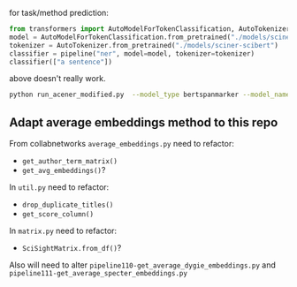 for task/method prediction:

```python
from transformers import AutoModelForTokenClassification, AutoTokenizer, pipeline
model = AutoModelForTokenClassification.from_pretrained("./models/sciner-scibert")
tokenizer = AutoTokenizer.from_pretrained("./models/sciner-scibert")
classifier = pipeline("ner", model=model, tokenizer=tokenizer)
classifier(["a sentence"])
```

above doesn't really work.

```sh
python run_acener_modified.py  --model_type bertspanmarker --model_name_or_path models/sciner-scibert --do_lower_case --data_dir scierc --learning_rate 2e-5 --num_train_epochs 50 --per_gpu_train_batch_size 8 --per_gpu_eval_batch_size 60 --gradient_accumulation_steps 1 --max_seq_length 256 --max_mention_ori_length 8 --do_eval --eval_all_checkpoints --fp16 --seed 42 --onedropout --lminit --train_file train.json --dev_file dev.json --test_file sample100.json --output_dir models/sciner-scibert --overwrite_output_dir --output_results
```



## Adapt average embeddings method to this repo

From collabnetworks `average_embeddings.py`
need to refactor:
- `get_author_term_matrix()`
- `get_avg_embeddings()`?

In `util.py`
need to refactor:
- `drop_duplicate_titles()`
- `get_score_column()`

In `matrix.py`
need to refactor:
- `SciSightMatrix.from_df()`?

Also will need to alter `pipeline110-get_average_dygie_embeddings.py` and `pipeline111-get_average_specter_embeddings.py`